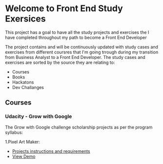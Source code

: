 # Welcome to Front End Study Exersices 

This project has a goal to have all the study projects and exercises the I have completed throughout my path to become a Front End Developer 

The project contains  and will be continuously updated with study cases and exercises from different coursres that I'm going trrough during my transition from Business Analyst to a Front End Developer. 
The study cases and exercises are sorted by the source they are relating to: 

  - Courses 
  - Books 
  - Hackatons 
  - Dev Challanges 

## Courses 

### Udacity - Grow with Google
The Grow with Google challenge scholarship projects as per the program syllabus:
 
1.Pixel Art Maker:
  - [Projects instructions and requirements](https://github.com/Kaisky/studyCasesAndExercises/tree/master/PixelArtMaker)
  - [View Demo](https://kaisky.github.io/studyCasesAndExercises/PixelArtMaker/)


